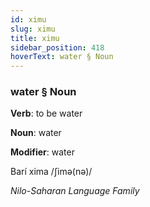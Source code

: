 ```yaml
---
id: ximu
slug: ximu
title: ximu
sidebar_position: 418
hoverText: water § Noun
---
```


### water § Noun

**Verb**: to be water

**Noun**: water

**Modifier**: water

Barí xima /ʃimə(nə)/

*Nilo-Saharan Language Family*